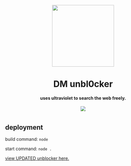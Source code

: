 <p align="center"><img src="/static/img/logogif.gif" height="200">
</p>

<h1 align="center">DM unbl0cker</h1>

<h4 align="center">uses ultraviolet to search the web freely.</h3>

<p align="center">
<a href="https://discord.gg/hrXXUeWgrn">
  <img src="https://dcbadge.vercel.app/api/server/hrXXUeWgrn"/>
</a>
</p>
<h1></h1>
<h2>deployment</h2>

build command: `node`

start command: `node .`

[view UPDATED unblocker here.](https://github.com/hzshaban/)
